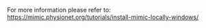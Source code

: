 For more information please refer to:
https://mimic.physionet.org/tutorials/install-mimic-locally-windows/